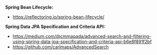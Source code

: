 **Spring Bean Lifecycle:**

- https://reflectoring.io/spring-bean-lifecycle/

**Spring Data JPA Specification and Criteria API:**

- https://medium.com/@cmmapada/advanced-search-and-filtering-using-spring-data-jpa-specification-and-criteria-api-b6e8f891f2bf
- https://github.com/carlmaps/AdvancedSearch
